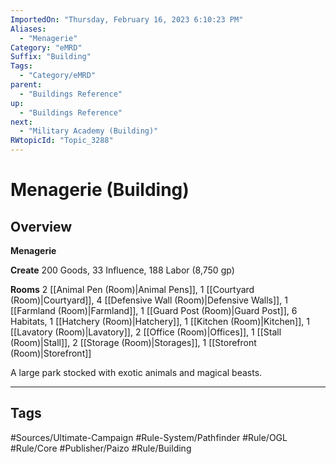 ```yaml
---
ImportedOn: "Thursday, February 16, 2023 6:10:23 PM"
Aliases:
  - "Menagerie"
Category: "eMRD"
Suffix: "Building"
Tags:
  - "Category/eMRD"
parent:
  - "Buildings Reference"
up:
  - "Buildings Reference"
next:
  - "Military Academy (Building)"
RWtopicId: "Topic_3288"
---
```

# Menagerie (Building)
## Overview
**Menagerie**

**Create** 200 Goods, 33 Influence, 188 Labor (8,750 gp)

**Rooms** 2 [[Animal Pen (Room)|Animal Pens]], 1 [[Courtyard (Room)|Courtyard]], 4 [[Defensive Wall (Room)|Defensive Walls]], 1 [[Farmland (Room)|Farmland]], 1 [[Guard Post (Room)|Guard Post]], 6 Habitats, 1 [[Hatchery (Room)|Hatchery]], 1 [[Kitchen (Room)|Kitchen]], 1 [[Lavatory (Room)|Lavatory]], 2 [[Office (Room)|Offices]], 1 [[Stall (Room)|Stall]], 2 [[Storage (Room)|Storages]], 1 [[Storefront (Room)|Storefront]]

A large park stocked with exotic animals and magical beasts.


---
## Tags
#Sources/Ultimate-Campaign #Rule-System/Pathfinder #Rule/OGL #Rule/Core #Publisher/Paizo #Rule/Building

